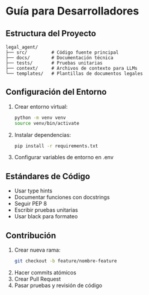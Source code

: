 # Guía para Desarrolladores

## Estructura del Proyecto
```
legal_agent/
├── src/         # Código fuente principal
├── docs/        # Documentación técnica
├── tests/       # Pruebas unitarias
├── context/     # Archivos de contexto para LLMs
└── templates/   # Plantillas de documentos legales
```

## Configuración del Entorno
1. Crear entorno virtual:
   ```bash
   python -m venv venv
   source venv/bin/activate
   ```
2. Instalar dependencias:
   ```bash
   pip install -r requirements.txt
   ```
3. Configurar variables de entorno en .env

## Estándares de Código
- Usar type hints
- Documentar funciones con docstrings
- Seguir PEP 8
- Escribir pruebas unitarias
- Usar black para formateo

## Contribución
1. Crear nueva rama:
   ```bash
   git checkout -b feature/nombre-feature
   ```
2. Hacer commits atómicos
3. Crear Pull Request
4. Pasar pruebas y revisión de código
